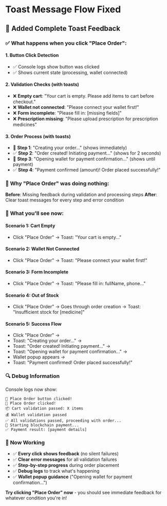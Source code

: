 # Toast Message Flow Fixed

## 🔧 Added Complete Toast Feedback

### ✅ What happens when you click "Place Order":

#### 1. **Button Click Detection**
- ✅ Console logs show button was clicked
- ✅ Shows current state (processing, wallet connected)

#### 2. **Validation Checks (with toasts)**
- ❌ **Empty cart**: "Your cart is empty. Please add items to cart before checkout."
- ❌ **Wallet not connected**: "Please connect your wallet first!"
- ❌ **Form incomplete**: "Please fill in: [missing fields]"
- ❌ **Prescription missing**: "Please upload prescription for prescription medicines"

#### 3. **Order Process (with toasts)**
- 🔄 **Step 1**: "Creating your order..." (shows immediately)
- ✅ **Step 2**: "Order created! Initiating payment..." (shows for 2 seconds)
- 🔄 **Step 3**: "Opening wallet for payment confirmation..." (shows until payment)
- ✅ **Step 4**: "Payment confirmed (amount)! Order placed successfully!"

### 🐛 **Why "Place Order" was doing nothing:**

**Before**: Missing feedback during validation and processing steps
**After**: Clear toast messages for every step and error condition

### 🎯 **What you'll see now:**

#### Scenario 1: **Cart Empty**
- Click "Place Order" → Toast: "Your cart is empty..."

#### Scenario 2: **Wallet Not Connected** 
- Click "Place Order" → Toast: "Please connect your wallet first!"

#### Scenario 3: **Form Incomplete**
- Click "Place Order" → Toast: "Please fill in: fullName, phone..." 

#### Scenario 4: **Out of Stock**
- Click "Place Order" → Goes through order creation → Toast: "Insufficient stock for [medicine]"

#### Scenario 5: **Success Flow**
- Click "Place Order" → 
- Toast: "Creating your order..." →
- Toast: "Order created! Initiating payment..." →
- Toast: "Opening wallet for payment confirmation..." →
- Wallet popup appears →
- Toast: "Payment confirmed! Order placed successfully!"

### 🔍 **Debug Information**

Console logs now show:
```
🔘 Place Order button clicked!
🔄 Place Order clicked!
📦 Cart validation passed: X items
💰 Wallet validation passed
✅ All validations passed, proceeding with order...
🔄 Starting blockchain payment...
✅ Payment result: [payment details]
```

### 🚀 **Now Working**

- ✅ **Every click shows feedback** (no silent failures)
- ✅ **Clear error messages** for all validation failures
- ✅ **Step-by-step progress** during order placement
- ✅ **Debug logs** to track what's happening
- ✅ **Wallet popup guidance** ("Opening wallet for payment confirmation...")

**Try clicking "Place Order" now** - you should see immediate feedback for whatever condition you're in!
